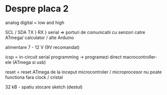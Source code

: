 <h1>Despre placa 2</h1>

analog
digital = low and high

SCL / SDA 
TX }
RX } serial 
=> porturi de comunicatii cu senzori catre ATmega/ calculator / alte Arduino

alimentare
7 - 12 V (9V recomandat)

icsp = in-circuit serial programming
-> programezi direct macrocontroller-ele (ATmega si usb)

reset = reset ATmega de la inceput
microcontroler / microprocesor nu poate functiona fara clock / cristal

32 kB - spatiu stocare sketch (destul)
